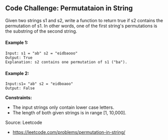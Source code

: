 ## Code Challenge: Permutataion in String

Given two strings s1 and s2, write a function to return true if s2 contains the permutation of s1. In other words, one of the first string's permutations is the substring of the second string.

#### Example 1:
```
Input: s1 = "ab" s2 = "eidbaooo"
Output: True
Explanation: s2 contains one permutation of s1 ("ba").
```

#### Example 2:
```
Input:s1= "ab" s2 = "eidboaoo"
Output: False
```

**Constraints:**
* The input strings only contain lower case letters.
* The length of both given strings is in range [1, 10,000].

Source: Leetcode
* https://leetcode.com/problems/permutation-in-string/
